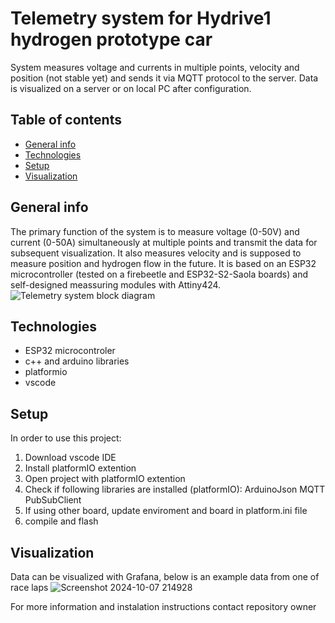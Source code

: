 # Telemetry system for Hydrive1 hydrogen prototype car
System measures voltage and currents in multiple points, velocity and position (not stable yet) and sends it via MQTT protocol
to the server. Data is visualized on a server or on local PC after configuration.

## Table of contents
* [General info](#general-info)
* [Technologies](#technologies)
* [Setup](#setup)
* [Visualization](#visualization)

## General info
The primary function of the system is to measure voltage (0-50V) and current (0-50A) simultaneously at multiple points and transmit the data for subsequent visualization. It also measures
velocity and is supposed to measure position and hydrogen flow in the future.
It is based on an ESP32 microcontroller (tested on a firebeetle and ESP32-S2-Saola boards) and self-designed meassuring modules with Attiny424. 
	![Telemetry system block diagram](https://github.com/user-attachments/assets/aa599f8f-31a5-4239-8527-fdc53b2a484e)

## Technologies
* ESP32 microcontroler
* c++ and arduino libraries
* platformio
* vscode
  
## Setup
In order to use this project:
1. Download vscode IDE
2. Install platformIO extention
3. Open project with platformIO extention
4. Check if following libraries are installed (platformIO):
	ArduinoJson
	MQTT
	PubSubClient
6. If using other board, update enviroment and board in platform.ini file
7. compile and flash
   
## Visualization
Data can be visualized with Grafana, below is an example data from one of race laps
![Screenshot 2024-10-07 214928](https://github.com/user-attachments/assets/a02ceb1c-b3e1-45b0-b817-7bf3823edd45)

For more information and instalation instructions contact repository owner
